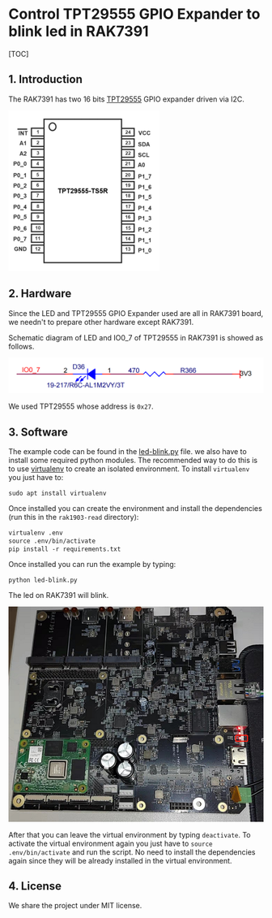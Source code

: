 # Control TPT29555 GPIO Expander to blink led in RAK7391

[TOC]

## 1. Introduction

The RAK7391 has two 16 bits [TPT29555](docs/TPT29555.pdf) GPIO expander driven via I2C. 

![image-20220425113325664](assets/image-tpt29555.png)

## 2. Hardware

Since the LED and TPT29555  GPIO Expander used are all in RAK7391 board, we needn't to prepare other hardware except RAK7391.

Schematic diagram of LED and IO0_7 of TPT29555  in RAK7391 is showed as follows.

![image-20220302172023719](assets/image-schem.png)

We used TPT29555 whose address is `0x27`.



## 3. Software

The example code can be found in the [led-blink.py](https://git.rak-internal.net/product-rd/gateway/wis-developer/rak7391/wisblock-python/-/tree/dev/rak7391/tpt29555/) file. we also have to install some required python modules. The recommended way to do this is to use [virtualenv](https://virtualenv.pypa.io/en/latest/) to create an isolated environment. To install `virtualenv` you just have to:

```
sudo apt install virtualenv
```

Once installed you can create the environment and install the dependencies (run this in the `rak1903-read` directory):

```
virtualenv .env
source .env/bin/activate
pip install -r requirements.txt
```

Once installed you can run the example by typing:

```
python led-blink.py
```

The led on RAK7391 will blink.

![image-20220303172308491](assets/image-blink.png)

After that you can leave the virtual environment by typing `deactivate`. To activate the virtual environment again you just have to `source .env/bin/activate` and run the script. No need to install the dependencies again since they will be already installed in the virtual environment.

## 4. License

We  share the project under MIT license.




